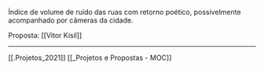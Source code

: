 Índice de volume de ruído das ruas com retorno poético, possivelmente acompanhado por câmeras da cidade.

Proposta: [[Vitor Kisil]]

_________
[[.Projetos_2021]] [[_Projetos e Propostas - MOC]]